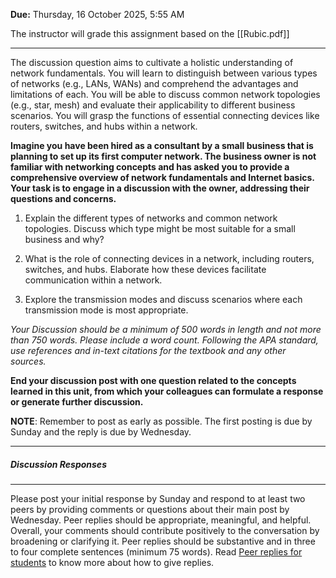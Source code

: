 **Due:** Thursday, 16 October 2025, 5:55 AM

The instructor will grade this assignment based on the [[Rubic.pdf]]

---

The discussion question aims to cultivate a holistic understanding of network fundamentals. You will learn to distinguish between various types of networks (e.g., LANs, WANs) and comprehend the advantages and limitations of each. You will be able to discuss common network topologies (e.g., star, mesh) and evaluate their applicability to different business scenarios. You will grasp the functions of essential connecting devices like routers, switches, and hubs within a network. 

**Imagine you have been hired as a consultant by a small business that is planning to set up its first computer network. The business owner is not familiar with networking concepts and has asked you to provide a comprehensive overview of network fundamentals and Internet basics. Your task is to engage in a discussion with the owner, addressing their questions and concerns.**  

1. Explain the different types of networks and common network topologies. Discuss which type might be most suitable for a small business and why? 

2. What is the role of connecting devices in a network, including routers, switches, and hubs. Elaborate how these devices facilitate communication within a network.  

3. Explore the transmission modes and discuss scenarios where each transmission mode is most appropriate. 

  

_Your Discussion should be a minimum of 500 words in length and not more than 750 words. Please include a word count. Following the APA standard, use references and in-text citations for the textbook and any other sources._     

**End your discussion post with one question related to the concepts learned in this unit, from which your colleagues can formulate a response or generate further discussion.** 

**NOTE**: Remember to post as early as possible. The first posting is due by Sunday and the reply is due by Wednesday.

---

##### Discussion Responses

---

Please post your initial response by Sunday and respond to at least two peers by providing comments or questions about their main post by Wednesday. Peer replies should be appropriate, meaningful, and helpful. Overall, your comments should contribute positively to the conversation by broadening or clarifying it. Peer replies should be substantive and in three to four complete sentences (minimum 75 words). Read [Peer replies for students](https://my.uopeople.edu/pluginfile.php/2057740/mod_forum/intro/Peer%20replies%20for%20students%20%281%29.pdf) to know more about how to give replies.